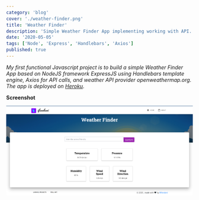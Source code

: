 ```yaml
---
category: 'blog'
cover: './weather-finder.png'
title: 'Weather Finder'
description: 'Simple Weather Finder App implementing working with API.'
date: '2020-05-05'
tags: ['Node', 'Express', 'Handlebars', 'Axios']
published: true
---
```


_My first functional Javascript project is to build a simple Weather Finder App based on NodeJS framework ExpressJS using Handlebars template engine, Axios for API calls, and weather API provider openweathermap.org. The app is deployed on [Heroku](https://agile-island-52063.herokuapp.com/)._

**Screenshot**

![Weather Finder App by Rifandani](./weather-finder.png)
